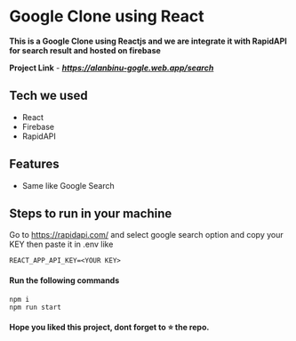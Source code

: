 
# Google Clone using React

**This is a Google Clone using Reactjs and we are integrate it with RapidAPI for search result  and hosted on firebase**

**Project Link** - ***https://alanbinu-gogle.web.app/search***

## Tech we used

- React
- Firebase 
- RapidAPI

## Features

- Same like Google Search

## Steps to run in your machine

Go to https://rapidapi.com/ and select google search option and copy your KEY then paste it in .env like
```
REACT_APP_API_KEY=<YOUR KEY>
```

#### Run the following commands
```
npm i
npm run start
```



#### Hope you liked this project, dont forget to ⭐ the repo.
